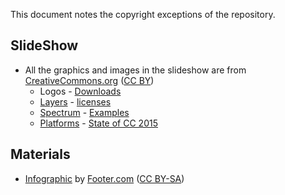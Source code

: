 This document notes the copyright exceptions of the repository.

## SlideShow

- All the graphics and images in the slideshow are from [CreativeCommons.org](https://creativecommons.org/) ([CC BY](https://creativecommons.org/licenses/by/4.0/))
  - Logos - [Downloads](https://creativecommons.org/about/downloads)
  - [Layers](http://creativecommons.org/images/license-layers.png) - [licenses](http://creativecommons.org/licenses/)
  - [Spectrum](http://creativecommons.org/wp-content/uploads/2013/07/spectrum-with0.png) - [Examples](http://creativecommons.org/examples)
  - [Platforms](https://stateof.creativecommons.org/2015/img/platforms.png) - [State of CC 2015](https://stateof.creativecommons.org/2015/)

## Materials
- [Infographic](http://foter.com/blog/files/2012/11/Foter.com_infographic_CC.jpg) by [Footer.com](http://foter.com) ([CC BY-SA](https://creativecommons.org/licenses/by-sa/3.0/))
